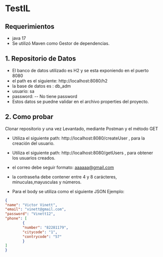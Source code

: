 # TestIL

## Requerimientos
- java 17
- Se utilizó Maven como Gestor de dependencias.

## 1. Repositorio de Datos
- El banco de datos utilizado es H2 y se esta exponiendo en el puerto 8080
- el path es el siguiente: http://localhost:8080/h2
- la base de datos es : db_adm
- usuario: sa
- password:                         -- No tiene password
- Estos datos se puedne validar en el archivo properties del proyecto. 

## 2. Como probar
Clonar repositorio y una vez Levantado, mediante Postman y el método GET 
- Utiliza el siguiente path: http://localhost:8080/createUser , para la creación del usuario.
- Utiliza el siguiente path: http://localhost:8080/getUsers , para obtener los usuarios creados.

- el correo debe seguir formato: aaaaaa@gmail.com
- la contraseña debe contener entre 4 y 8 carácteres, minuculas,mayusculas y números.

- Para el body se utiliza como el siguiente JSON Ejemplo:
```json
{
"name": "Victor Vinett",
"email": "vinett@gmail.com",
"password": "Vinett12",
"phone": [
        {
        "number": "82281179",
        "citycode": "1",
        "contrycode": "57"
        }
]
}
```
